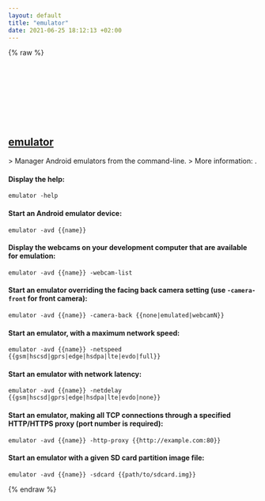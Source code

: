 ```yaml
---
layout: default
title: "emulator"
date: 2021-06-25 18:12:13 +02:00
---
```

{% raw %}
<h2 id="emulator">
  <a href="/en/common/emulator.html">emulator</a> <a href="#emulator"><svg class="icon">
    <use href="/assets/images/unicode_sprite.svg#link" />
  </svg></a>
</h2>
> Manager Android emulators from the command-line.
> More information: <https://developer.android.com/studio/run/emulator-commandline>.

#### Display the help:
```shell
emulator -help
```
#### Start an Android emulator device:
```shell
emulator -avd {{name}}
```
#### Display the webcams on your development computer that are available for emulation:
```shell
emulator -avd {{name}} -webcam-list
```
#### Start an emulator overriding the facing back camera setting (use `-camera-front` for front camera):
```shell
emulator -avd {{name}} -camera-back {{none|emulated|webcamN}}
```
#### Start an emulator, with a maximum network speed:
```shell
emulator -avd {{name}} -netspeed {{gsm|hscsd|gprs|edge|hsdpa|lte|evdo|full}}
```
#### Start an emulator with network latency:
```shell
emulator -avd {{name}} -netdelay {{gsm|hscsd|gprs|edge|hsdpa|lte|evdo|none}}
```
#### Start an emulator, making all TCP connections through a specified HTTP/HTTPS proxy (port number is required):
```shell
emulator -avd {{name}} -http-proxy {{http://example.com:80}}
```
#### Start an emulator with a given SD card partition image file:
```shell
emulator -avd {{name}} -sdcard {{path/to/sdcard.img}}
```
{% endraw %}
